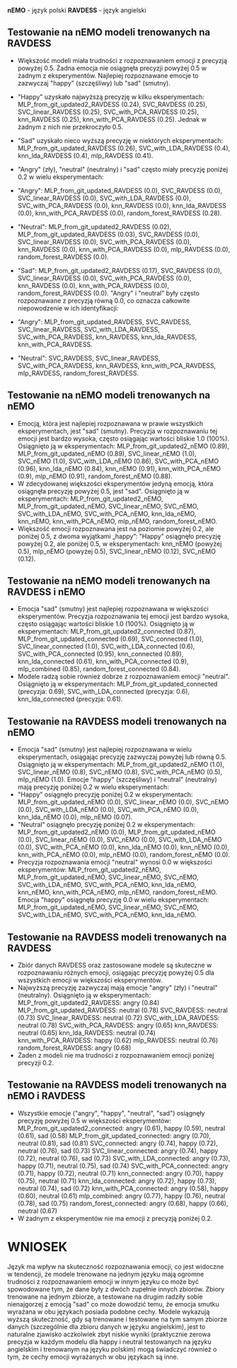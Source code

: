 **nEMO** - język polski
**RAVDESS** - język angielski

## Testowanie na nEMO modeli trenowanych na RAVDESS
- Większość modeli miała trudności z rozpoznawaniem emocji z precyzją powyżej 0.5. Żadna emocja nie osiągnęła precyzji powyżej 0.5 w żadnym z eksperymentów. Najlepiej rozpoznawane emocje to zazwyczaj "happy" (szczęśliwy) lub "sad" (smutny).

- "Happy" uzyskało najwyższą precyzję w kilku eksperymentach: MLP_from_git_updated2_RAVDESS (0.24), SVC_RAVDESS (0.25), SVC_linear_RAVDESS (0.25), SVC_with_PCA_RAVDESS (0.25), knn_RAVDESS (0.25), knn_with_PCA_RAVDESS (0.25). Jednak w żadnym z nich nie przekroczyło 0.5.

- "Sad" uzyskało nieco wyższą precyzję w niektórych eksperymentach: MLP_from_git_updated_RAVDESS (0.26), SVC_with_LDA_RAVDESS (0.4), knn_lda_RAVDESS (0.4), mlp_RAVDESS (0.41).

- "Angry" (zły), "neutral" (neutralny) i "sad" często miały precyzję poniżej 0.2 w wielu eksperymentach:

- "Angry": MLP_from_git_updated_RAVDESS (0.0), SVC_RAVDESS (0.0), SVC_linear_RAVDESS (0.0), SVC_with_LDA_RAVDESS (0.0), SVC_with_PCA_RAVDESS (0.0), knn_RAVDESS (0.0), knn_lda_RAVDESS (0.0), knn_with_PCA_RAVDESS (0.0), random_forest_RAVDESS (0.28).
- "Neutral": MLP_from_git_updated2_RAVDESS (0.02), MLP_from_git_updated_RAVDESS (0.03), SVC_RAVDESS (0.0), SVC_linear_RAVDESS (0.0), SVC_with_PCA_RAVDESS (0.0), knn_RAVDESS (0.0), knn_with_PCA_RAVDESS (0.0), mlp_RAVDESS (0.0), random_forest_RAVDESS (0.0).
- "Sad": MLP_from_git_updated2_RAVDESS (0.17), SVC_RAVDESS (0.0), SVC_linear_RAVDESS (0.0), SVC_with_PCA_RAVDESS (0.0), knn_RAVDESS (0.0), knn_with_PCA_RAVDESS (0.0), random_forest_RAVDESS (0.0).
"Angry" i "neutral" były często rozpoznawane z precyzją równą 0.0, co oznacza całkowite niepowodzenie w ich identyfikacji:

- "Angry": MLP_from_git_updated_RAVDESS, SVC_RAVDESS, SVC_linear_RAVDESS, SVC_with_LDA_RAVDESS, SVC_with_PCA_RAVDESS, knn_RAVDESS, knn_lda_RAVDESS, knn_with_PCA_RAVDESS.
- "Neutral": SVC_RAVDESS, SVC_linear_RAVDESS, SVC_with_PCA_RAVDESS, knn_RAVDESS, knn_with_PCA_RAVDESS, mlp_RAVDESS, random_forest_RAVDESS.


## Testowanie na nEMO modeli trenowanych na nEMO
- Emocją, która jest najlepiej rozpoznawana w prawie wszystkich eksperymentach, jest "sad" (smutny). Precyzja w rozpoznawaniu tej emocji jest bardzo wysoka, często osiągając wartości bliskie 1.0 (100%). Osiągnięto ją w eksperymentach: MLP_from_git_updated2_nEMO (0.89), MLP_from_git_updated_nEMO (0.89), SVC_linear_nEMO (1.0), SVC_nEMO (1.0), SVC_with_LDA_nEMO (0.86), SVC_with_PCA_nEMO (0.96), knn_lda_nEMO (0.84), knn_nEMO (0.91), knn_with_PCA_nEMO (0.9), mlp_nEMO (0.91), random_forest_nEMO (0.88).
- W zdecydowanej większości eksperymentów jedyną emocją, która osiągnęła precyzję powyżej 0.5, jest "sad". Osiągnięto ją w eksperymentach: MLP_from_git_updated2_nEMO, MLP_from_git_updated_nEMO, SVC_linear_nEMO, SVC_nEMO, SVC_with_LDA_nEMO, SVC_with_PCA_nEMO, knn_lda_nEMO, knn_nEMO, knn_with_PCA_nEMO, mlp_nEMO, random_forest_nEMO.
- Większość emocji rozpoznawana jest na poziomie powyżej 0.2, ale poniżej 0.5, z dwoma wyjątkami „happy”:
"Happy" osiągnęło precyzję powyżej 0.2, ale poniżej 0.5, w eksperymentach: knn_nEMO (powyżej 0.5), mlp_nEMO (powyżej 0.5), SVC_linear_nEMO (0.12), SVC_nEMO (0.12).


## Testowanie na nEMO modeli trenowanych na RAVDESS i nEMO
- Emocja "sad" (smutny) jest najlepiej rozpoznawana w większości eksperymentów. Precyzja rozpoznawania tej emocji jest bardzo wysoka, często osiągając wartości bliskie 1.0 (100%). Osiągnięto ją w eksperymentach: MLP_from_git_updated2_connected (0.87), MLP_from_git_updated_connected (0.69), SVC_connected (1.0), SVC_linear_connected (1.0), SVC_with_LDA_connected (0.6), SVC_with_PCA_connected (0.95), knn_connected (0.89), knn_lda_connected (0.61), knn_with_PCA_connected (0.9), mlp_combined (0.85), random_forest_connected (0.84).
- Modele radzą sobie również dobrze z rozpoznawaniem emocji "neutral". Osiągnięto ją w eksperymentach: MLP_from_git_updated_connected (precyzja: 0.69), SVC_with_LDA_connected (precyzja: 0.6), knn_lda_connected (precyzja: 0.61).

## Testowanie na RAVDESS modeli trenowanych na nEMO
- Emocja "sad" (smutny) jest najlepiej rozpoznawana w wielu eksperymentach, osiągając precyzję zazwyczaj powyżej lub równą 0.5. Osiągnięto ją w eksperymentach: MLP_from_git_updated2_nEMO (1.0), SVC_linear_nEMO (0.8), SVC_nEMO (0.8), SVC_with_PCA_nEMO (0.5), mlp_nEMO (1.0).
Emocje "happy" (szczęśliwy) i "neutral" (neutralny) mają precyzję poniżej 0.2 w wielu eksperymentach:
- "Happy" osiągnęło precyzję poniżej 0.2 w eksperymentach: MLP_from_git_updated_nEMO (0.0), SVC_linear_nEMO (0.0), SVC_nEMO (0.0), SVC_with_LDA_nEMO (0.0), SVC_with_PCA_nEMO (0.0), knn_lda_nEMO (0.0), mlp_nEMO (0.07).
- "Neutral" osiągnęło precyzję poniżej 0.2 w eksperymentach: MLP_from_git_updated2_nEMO (0.0), MLP_from_git_updated_nEMO (0.0), SVC_linear_nEMO (0.0), SVC_nEMO (0.0), SVC_with_LDA_nEMO (0.0), SVC_with_PCA_nEMO (0.0), knn_lda_nEMO (0.0), knn_nEMO (0.0), knn_with_PCA_nEMO (0.0), mlp_nEMO (0.0), random_forest_nEMO (0.0).
- Precyzja rozpoznawania emocji "neutral" wynosi 0.0 w większości eksperymentów: MLP_from_git_updated2_nEMO, MLP_from_git_updated_nEMO, SVC_linear_nEMO, SVC_nEMO, SVC_with_LDA_nEMO, SVC_with_PCA_nEMO, knn_lda_nEMO, knn_nEMO, knn_with_PCA_nEMO, mlp_nEMO, random_forest_nEMO.
Emocja "happy" osiągnęła precyzję 0.0 w wielu eksperymentach: MLP_from_git_updated_nEMO, SVC_linear_nEMO, SVC_nEMO, SVC_with_LDA_nEMO, SVC_with_PCA_nEMO, knn_lda_nEMO.

## Testowanie na RAVDESS modeli trenowanych na RAVDESS
- Zbiór danych RAVDESS oraz zastosowane modele są skuteczne w rozpoznawaniu różnych emocji, osiągając precyzję powyżej 0.5 dla wszystkich emocji w większości eksperymentów.
- Najwyższą precyzję zazwyczaj mają emocje "angry" (zły) i "neutral" (neutralny). Osiągnięto ją w eksperymentach:
MLP_from_git_updated2_RAVDESS: angry (0.84)
MLP_from_git_updated_RAVDESS: neutral (0.78)
SVC_RAVDESS: neutral (0.73)
SVC_linear_RAVDESS: neutral (0.72)
SVC_with_LDA_RAVDESS: neutral (0.78)
SVC_with_PCA_RAVDESS: angry (0.65)
knn_RAVDESS: neutral (0.65)
knn_lda_RAVDESS: neutral (0.74)
knn_with_PCA_RAVDESS: happy (0.62)
mlp_RAVDESS: neutral (0.76)
random_forest_RAVDESS: angry (0.68)
- Żaden z modeli nie ma trudności z rozpoznawaniem emocji poniżej precyzji 0.2.

## Testowanie na RAVDESS modeli trenowanych na nEMO i RAVDESS
- Wszystkie emocje ("angry", "happy", "neutral", "sad") osiągnęły precyzję powyżej 0.5 w większości eksperymentów:
MLP_from_git_updated2_connected: angry (0.61), happy (0.59), neutral (0.61), sad (0.58)
MLP_from_git_updated_connected: angry (0.70), neutral (0.81), sad (0.81)
SVC_connected: angry (0.74), happy (0.72), neutral (0.76), sad (0.73)
SVC_linear_connected: angry (0.74), happy (0.72), neutral (0.76), sad (0.73)
SVC_with_LDA_connected: angry (0.73), happy (0.71), neutral (0.75), sad (0.74)
SVC_with_PCA_connected: angry (0.71), happy (0.72), neutral (0.71)
knn_connected: angry (0.70), happy (0.75), neutral (0.71)
knn_lda_connected: angry (0.72), happy (0.73), neutral (0.74), sad (0.72)
knn_with_PCA_connected: angry (0.58), happy (0.60), neutral (0.61)
mlp_combined: angry (0.77), happy (0.76), neutral (0.78), sad (0.75)
random_forest_connected: angry (0.68), happy (0.66), neutral (0.67)
- W żadnym z eksperymentów nie ma emocji z precyzją poniżej 0.2.

# WNIOSEK
Język ma wpływ na skuteczność rozpoznawania emocji, co jest widoczne w tendencji, że modele trenowane na jednym języku mają ogromne trudności z rozpoznawaniem emocji w innym języku co może być spowodowane tym, że dane były z dwóch zupełnie innych zbiorów. Zbiory trenowane na jednym zbiorze, a testowane na drugim radziły sobie nienajgorzej z emocją "sad" co może dowodzić temu, że emocja smutku wyrażana w obu językach posiada podobne cechy. Modele wykazują wyższą skuteczność, gdy są trenowane i testowane na tym samym zbiorze danych (szczególnie dla zbioru danych w języku angielskim), jest to naturalne zjawisko aczkolwiek zbyt niskie wyniki (praktycznie zerowa precyzja w każdym modelu dla happy i neutral testowanych na języku angielskim i trenowanym na języku polskim) mogą świadczyć również o tym, że cechy emocji wyrażanych w obu językach są inne.
